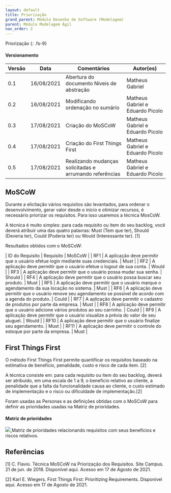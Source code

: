 ```yaml
---
layout: default
title: Priorização
grand_parent: Módulo Desenho de Software (Modelagem)
parent: Módulo Modelagem Ágil
nav_order: 2
---
```


Priorização
{: .fs-9}

#### Versionamento

| Versão | Data       | Comentários                   | Autor(es)                                      |
| ------ | ---------- | ----------------------------- | ---------------------------------------------- |
| 0.1    | 16/08/2021 | Abertura do documento Níveis de abstração    | Matheus Gabriel |
| 0.2    | 16/08/2021 | Modificando ordenação no sumário    | Matheus Gabriel e Eduardo Picolo |
| 0.3    | 17/08/2021 | Criação do MoSCoW    | Matheus Gabriel e Eduardo Picolo |
| 0.4    | 17/08/2021 | Criação do First Things First   | Matheus Gabriel e Eduardo Picolo |
| 0.5    | 17/08/2021 | Realizando mudanças solicitadas e arrumando referências  | Matheus Gabriel e Eduardo Picolo |

## MoSCoW

Durante a elicitação vários requisitos são levantados, para ordenar o desenvolvimento, gerar valor desde o início e otimizar recursos, é necessário priorizar os requisitos. Para isso usaremos a técnica MosCoW.

A técnica é muito simples: para cada requisito ou item do seu backlog, você deverá atribuir uma das quatro palavras: Must (Tem que ter), Should (Deveria ter), Could (Poderia ter) ou Would (Interessante ter). [1]

Resultados obtidos com o MoSCoW:

| ID do Requisito | Requisito | MoSCoW |
| RF1 | A aplicação deve permitir que o usuário efetue login mediante suas credenciais. | Must |
| RF2 | A aplicação deve permitir que o usuário efetue o logout de sua conta. | Would |
| RF3 | A aplicação deve permitir que o usuário possa mudar sua senha. | Should |
| RF4 | A aplicação deve permitir que o usuário possa buscar seu produto. | Must |
| RF5 | A aplicação deve permitir que o usuário marque o agendamento da sua locação no sistema. | Must |
| RF6 | A aplicação deve permitir que o usuário renove seu agendamento se possivel de acordo com a agenda do produto. | Could |
| RF7 | A aplicação deve permitir o cadastro de produtos por parte da empresa. | Must |
| RF8 | A aplicação deve permitir que o usuário adicione vários produtos ao seu carrinho. | Could |
| RF9 | A aplicação deve permitir que o usuário visualize a prévia do valor de seu aluguel. | Would |
| RF10 | A aplicação deve permitir que o usuário finalize seu agendamento. | Must |
| RF11 | A aplicação deve permitir o controle do estoque por parte da empresa. | Must |

## First Things First

O método First Things First permite quantificar os requisitos baseado na estimativa de beneficio, penalidade, custo e risco de cada item. [2]

A técnica consiste em: para cada requisito ou item do seu backlog, deverá ser atribuido, em uma escala de 1 a 9, o beneficio relativo ao cliente, a penalidade que a falta da funcionalidade causa ao cliente, o custo estimado de implementação e o risco ou dificuldade de implementação.[2]

Foram usadas as Personas e as definições obtidas com o MoSCoW para definir as prioridades usadas na Matriz de prioridades.

#### Matriz de prioridades
<a href="{{ site.baseurl }}/assets/images/FIFO.jpg" data-toggle="lightbox">
  <img src="{{ site.baseurl }}/assets/images/FIFO.jpg" class="img-fluid" />
</a>
Matriz de prioridades relacionando requisitos com seus benefícios e riscos relativos.

## Referências

[1] C. Flavio. Técnica MoSCoW na Priorização dos Requisitos. Site Campus. 21 de jun. de 2018. Disponível aqui. Acesso em 17 de Agosto de 2021.

[2] Karl E. Wiegers. First Things First: Prioritizing Requirements. Disponível aqui. Acesso em 17 de Agosto de 2021.
